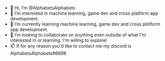 - 👋 Hi, I’m @AlphabetsAlphabets
- 👀 I’m interested in machine learning, game dev and cross platform app development.
- 🌱 I’m currently learning machine learning, game dev and cross plotform app development.
- 💞️ I’m looking to collaborate on anything even outside of what I'm interested in or learning. I'm willing to explore!
- 📫 If for any reason you'd like to contact me my discord is AlphabetsAlphabets#6698

